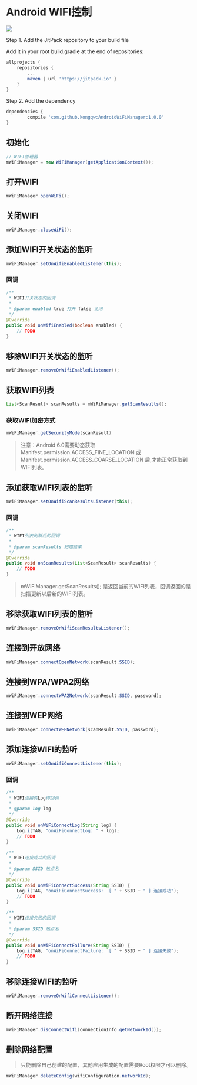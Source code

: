 # Android WIFI控制

[![](https://jitpack.io/v/kongqw/AndroidWiFiManager.svg)](https://jitpack.io/#kongqw/AndroidWiFiManager)

Step 1. Add the JitPack repository to your build file

Add it in your root build.gradle at the end of repositories:

``` gradle
allprojects {
    repositories {
        ...
        maven { url 'https://jitpack.io' }
    }
}
```

Step 2. Add the dependency

``` gradle
dependencies {
        compile 'com.github.kongqw:AndroidWiFiManager:1.0.0'
}
```

## 初始化

``` java
// WIFI管理器
mWiFiManager = new WiFiManager(getApplicationContext());
```

## 打开WIFI

``` java
mWiFiManager.openWiFi();
```

## 关闭WIFI

``` java
mWiFiManager.closeWiFi();
```

## 添加WIFI开关状态的监听

``` java
mWiFiManager.setOnWifiEnabledListener(this);
```

### 回调

``` java
/**
 * WIFI开关状态的回调
 *
 * @param enabled true 打开 false 关闭
 */
@Override
public void onWifiEnabled(boolean enabled) {
    // TODO    
}
```

## 移除WIFI开关状态的监听

``` java
mWiFiManager.removeOnWifiEnabledListener();
```

## 获取WIFI列表

``` java
List<ScanResult> scanResults = mWiFiManager.getScanResults();
```

### 获取WIFI加密方式

``` java
mWiFiManager.getSecurityMode(scanResult)
```

> 注意：Android 6.0需要动态获取 Manifest.permission.ACCESS_FINE_LOCATION 或 Manifest.permission.ACCESS_COARSE_LOCATION 后,才能正常获取到WIFI列表。

## 添加获取WIFI列表的监听

``` java
mWiFiManager.setOnWifiScanResultsListener(this);
```

### 回调

``` java
/**
 * WIFI列表刷新后的回调
 *
 * @param scanResults 扫描结果
 */
@Override
public void onScanResults(List<ScanResult> scanResults) {
    // TODO
}
```

> mWiFiManager.getScanResults(); 是返回当前的WIFI列表，回调返回的是扫描更新以后新的WIFI列表。

## 移除获取WIFI列表的监听

``` java
mWiFiManager.removeOnWifiScanResultsListener();
```

## 连接到开放网络

``` java
mWiFiManager.connectOpenNetwork(scanResult.SSID);
```

## 连接到WPA/WPA2网络

``` java
mWiFiManager.connectWPA2Network(scanResult.SSID, password);
```

## 连接到WEP网络

``` java
mWiFiManager.connectWEPNetwork(scanResult.SSID, password);
```

## 添加连接WIFI的监听

``` java
mWiFiManager.setOnWifiConnectListener(this);
```

### 回调

``` java
/**
 * WIFI连接的Log得回调
 *
 * @param log log
 */
@Override
public void onWiFiConnectLog(String log) {
    Log.i(TAG, "onWiFiConnectLog: " + log);
    // TODO
}

/**
 * WIFI连接成功的回调
 *
 * @param SSID 热点名
 */
@Override
public void onWiFiConnectSuccess(String SSID) {
    Log.i(TAG, "onWiFiConnectSuccess:  [ " + SSID + " ] 连接成功");
    // TODO
}

/**
 * WIFI连接失败的回调
 *
 * @param SSID 热点名
 */
@Override
public void onWiFiConnectFailure(String SSID) {
    Log.i(TAG, "onWiFiConnectFailure:  [ " + SSID + " ] 连接失败");
    // TODO
}
```

## 移除连接WIFI的监听

``` java
mWiFiManager.removeOnWifiConnectListener();
```

## 断开网络连接

``` java
mWiFiManager.disconnectWifi(connectionInfo.getNetworkId());
```

## 删除网络配置

> 只能删除自己创建的配置，其他应用生成的配置需要Root权限才可以删除。

``` java
mWiFiManager.deleteConfig(wifiConfiguration.networkId);
```

